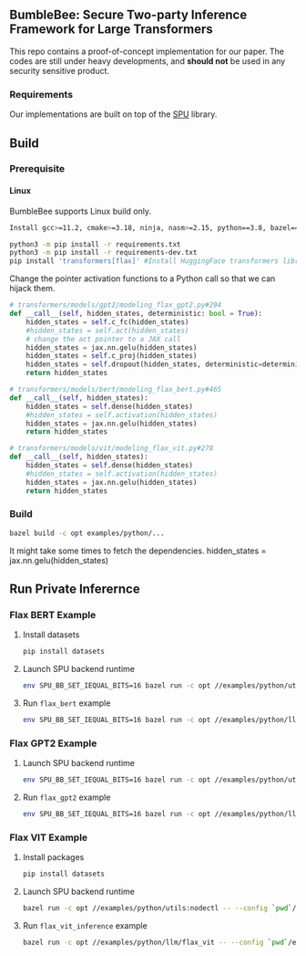 ## BumbleBee: Secure Two-party Inference Framework for Large Transformers

This repo contains a proof-of-concept implementation for our paper.
The codes are still under heavy developments, and **should not** be used in any security sensitive product.

### Requirements

Our implementations are built on top of the  [SPU](https://github.com/secretflow/spu) library.

## Build

### Prerequisite

#### Linux

BumbleBee supports Linux build only.

```sh
Install gcc>=11.2, cmake>=3.18, ninja, nasm>=2.15, python==3.8, bazel==5.4.0, golang

python3 -m pip install -r requirements.txt
python3 -m pip install -r requirements-dev.txt
pip install 'transformers[flax]' #Install HuggingFace transformers library
```

Change the pointer activation functions to a Python call so that we can hijack them.

```python
# transformers/models/gpt2/modeling_flax_gpt2.py#294
def __call__(self, hidden_states, deterministic: bool = True):
    hidden_states = self.c_fc(hidden_states)
    #hidden_states = self.act(hidden_states)  
    # change the act pointer to a JAX call
    hidden_states = jax.nn.gelu(hidden_states)
    hidden_states = self.c_proj(hidden_states)
    hidden_states = self.dropout(hidden_states, deterministic=deterministic)
    return hidden_states

# transformers/models/bert/modeling_flax_bert.py#465
def __call__(self, hidden_states):
    hidden_states = self.dense(hidden_states)
    #hidden_states = self.activation(hidden_states)
    hidden_states = jax.nn.gelu(hidden_states)
    return hidden_states

# transformers/models/vit/modeling_flax_vit.py#278
def __call__(self, hidden_states):
    hidden_states = self.dense(hidden_states)
    #hidden_states = self.activation(hidden_states)
    hidden_states = jax.nn.gelu(hidden_states)
    return hidden_states
```

### Build

```sh
bazel build -c opt examples/python/...
```

It might take some times to fetch the dependencies.
    hidden_states = jax.nn.gelu(hidden_states)

## Run Private Inferernce

### Flax BERT Example

1. Install datasets

    ```sh
    pip install datasets
    ```

2. Launch SPU backend runtime

    ```sh
    env SPU_BB_SET_IEQUAL_BITS=16 bazel run -c opt //examples/python/utils:nodectl -- --config `pwd`/examples/python/llm/flax_bert/2pc.json up
    ```

3. Run `flax_bert` example

    ```sh
    env SPU_BB_SET_IEQUAL_BITS=16 bazel run -c opt //examples/python/llm/flax_bert -- --config `pwd`/examples/python/llm/flax_bert/2pc.json
    ```

### Flax GPT2 Example

1. Launch SPU backend runtime

    ```sh
    env SPU_BB_SET_IEQUAL_BITS=16 bazel run -c opt //examples/python/utils:nodectl -- --config `pwd`/examples/python/llm/flax_gpt2/2pc.json up
    ```

2. Run `flax_gpt2` example

    ```sh
    env SPU_BB_SET_IEQUAL_BITS=16 bazel run -c opt //examples/python/llm/flax_gpt2 -- --config `pwd`/examples/python/llm/flax_gpt2/2pc.json
    ```

### Flax VIT Example

1. Install packages

    ```sh
    pip install datasets
    ```

2. Launch SPU backend runtime

    ```sh
    bazel run -c opt //examples/python/utils:nodectl -- --config `pwd`/examples/python/llm/flax_vit/2pc.json up
    ```

3. Run `flax_vit_inference` example

    ```sh
    bazel run -c opt //examples/python/llm/flax_vit -- --config `pwd`/examples/python/llm/flax_vit/2pc.json
    ```
